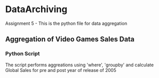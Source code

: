 # DataArchiving
Assignment 5 - This is the python file for data aggregation

## Aggregation of Video Games Sales Data
### Python Script
The script performs aggreations using 'where', 'groupby' and calculate Global Sales for pre and post year of release of 2005

